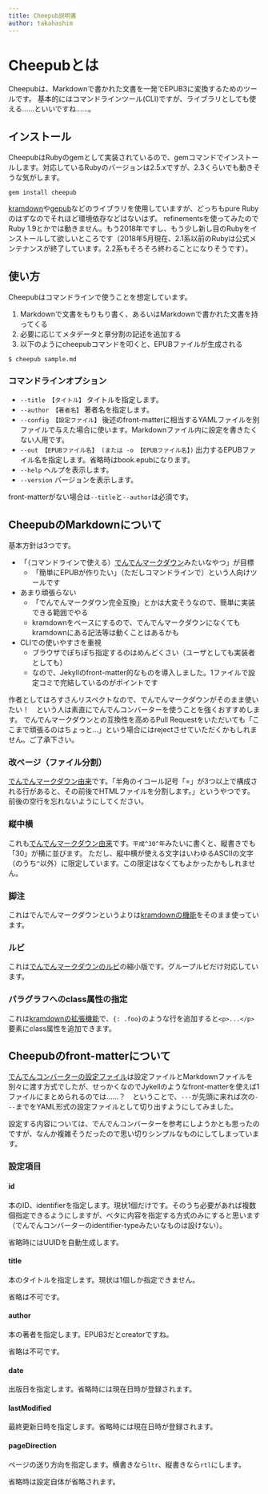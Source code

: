 ```yaml
---
title: Cheepub説明書
author: takahashim
---
```


# Cheepubとは

Cheepubは、Markdownで書かれた文書を一発でEPUB3に変換するためのツールです。
基本的にはコマンドラインツール(CLI)ですが、ライブラリとしても使える……といいですね……。

## インストール

CheepubはRubyのgemとして実装されているので、gemコマンドでインストールします。対応しているRubyのバージョンは2.5.xですが、2.3くらいでも動きそうな気がします。

```console
gem install cheepub
```

[kramdown](https://kramdown.gettalong.org/)や[gepub](https://github.com/skoji/gepub)などのライブラリを使用していますが、どっちもpure Rubyのはずなのでそれほど環境依存などはないはず。
refinementsを使ってみたのでRuby 1.9とかでは動きません。もう2018年ですし、もう少し新し目のRubyをインストールして欲しいところです（2018年5月現在、2.1系以前のRubyは公式メンテナンスが終了しています。2.2系もそろそろ終わることになりそうです）。

## 使い方

Cheepubはコマンドラインで使うことを想定しています。

1. Markdownで文書をもりもり書く、あるいはMarkdownで書かれた文書を持ってくる
2. 必要に応じてメタデータと章分割の記述を追加する
3. 以下のようにcheepubコマンドを叩くと、EPUBファイルが生成される

```console
$ cheepub sample.md
```

### コマンドラインオプション

* `--title 【タイトル】` タイトルを指定します。
* `--author 【著者名】` 著者名を指定します。
* `--config 【設定ファイル】` 後述のfront-matterに相当するYAMLファイルを別ファイルで与えた場合に使います。Markdownファイル内に設定を書きたくない人用です。
* `--out 【EPUBファイル名】 (または -o 【EPUBファイル名】)` 出力するEPUBファイル名を指定します。省略時はbook.epubになります。
* `--help` ヘルプを表示します。
* `--version` バージョンを表示します。

front-matterがない場合は`--title`と`--author`は必須です。

## CheepubのMarkdownについて

基本方針は3つです。

* 「（コマンドラインで使える）[でんでんマークダウン](https://conv.denshochan.com/markdown)みたいなやつ」が目標
    * 「簡単にEPUBが作りたい」（ただしコマンドラインで）という人向けツールです
* あまり頑張らない
    * 「でんでんマークダウン完全互換」とかは大変そうなので、簡単に実装できる範囲でやる
    * kramdownをベースにするので、でんでんマークダウンになくてもkramdownにある記法等は動くことはあるかも
* CLIでの使いやすさを重視
    * ブラウザでぽちぽち指定するのはめんどくさい（ユーザとしても実装者としても）
    * なので、Jekyllのfront-matter的なものを導入しました。1ファイルで設定コミで完結しているのがポイントです

作者としてはろすさんリスペクトなので、でんでんマークダウンがそのまま使いたい！　という人は素直にでんでんコンバーターを使うことを強くおすすめします。
でんでんマークダウンとの互換性を高めるPull Requestをいただいても「ここまで頑張るのはちょっと…」という場合にはrejectさせていただくかもしれません。ご了承下さい。

### 改ページ（ファイル分割）

[でんでんマークダウン由来](https://conv.denshochan.com/markdown#docbreak)です。「半角のイコール記号「=」が3つ以上で構成される行があると、その前後でHTMLファイルを分割します。」というやつです。前後の空行を忘れないようにしてください。


### 縦中横

これも[でんでんマークダウン由来](https://conv.denshochan.com/markdown#tcy)です。`平成^30^年`みたいに書くと、縦書きでも「30」が横に並びます。
ただし、縦中横が使える文字はいわゆるASCIIの文字（のうち`^`以外）に限定しています。この限定はなくてもよかったかもしれません。

### 脚注

これはでんでんマークダウンというよりは[kramdownの機能](https://kramdown.gettalong.org/syntax.html#footnotes)をそのまま使っています。

### ルビ

これは[でんでんマークダウンのルビ](https://conv.denshochan.com/markdown#tcy)の縮小版です。グループルビだけ対応しています。

### パラグラフへのclass属性の指定

これは[kramdownの拡張機能](https://kramdown.gettalong.org/syntax.html)で、`{: .foo}`のような行を追加すると`<p>...</p>`要素にclass属性を追加できます。

## Cheepubのfront-matterについて

[でんでんコンバーターの設定ファイル](https://conv.denshochan.com/config)は設定ファイルとMarkdownファイルを別々に渡す方式でしたが、せっかくなのでJykellのようなfront-matterを使えば1ファイルにまとめられるのでは……？　ということで、`---`が先頭に来れば次の`---`までをYAML形式の設定ファイルとして切り出すようにしてみました。

設定する内容については、でんでんコンバーターを参考にしようかとも思ったのですが、なんか複雑そうだったので思い切りシンプルなものにしてしまっています。

### 設定項目

#### id

本のID、identifierを指定します。現状1個だけです。そのうち必要があれば複数個指定できるようにしますが、ベタに内容を指定する方式のみにすると思います（でんでんコンバーターのidentifier-typeみたいなものは設けない）。

省略時にはUUIDを自動生成します。

#### title

本のタイトルを指定します。現状は1個しか指定できません。

省略は不可です。

#### author

本の著者を指定します。EPUB3だとcreatorですね。

省略は不可です。

#### date

出版日を指定します。省略時には現在日時が登録されます。

#### lastModified

最終更新日時を指定します。省略時には現在日時が登録されます。

#### pageDirection

ページの送り方向を指定します。横書きなら`ltr`、縦書きなら`rtl`にします。

省略時は設定自体が省略されます。

